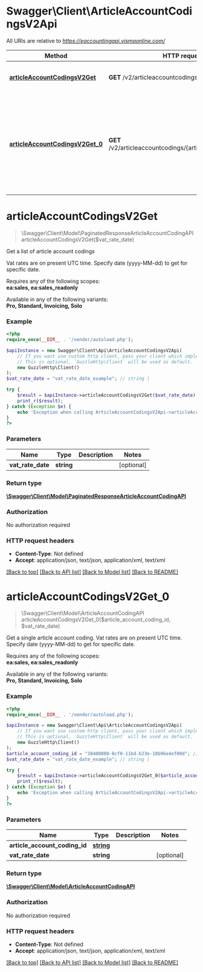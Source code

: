 # Swagger\Client\ArticleAccountCodingsV2Api

All URIs are relative to *https://eaccountingapi.vismaonline.com/*

Method | HTTP request | Description
------------- | ------------- | -------------
[**articleAccountCodingsV2Get**](ArticleAccountCodingsV2Api.md#articleaccountcodingsv2get) | **GET** /v2/articleaccountcodings | Get a list of article account codings
[**articleAccountCodingsV2Get_0**](ArticleAccountCodingsV2Api.md#articleaccountcodingsv2get_0) | **GET** /v2/articleaccountcodings/{articleAccountCodingId} | Get a single article account coding. Vat rates are on present UTC time. Specify date (yyyy-MM-dd) to get for specific date.

# **articleAccountCodingsV2Get**
> \Swagger\Client\Model\PaginatedResponseArticleAccountCodingAPI articleAccountCodingsV2Get($vat_rate_date)

Get a list of article account codings

Vat rates are on present UTC time. Specify date (yyyy-MM-dd) to get for specific date.<p>Requires any of the following scopes: <br><b>ea:sales, ea:sales_readonly</b></p><p>Available in any of the following variants: <br><b>Pro, Standard, Invoicing, Solo</b></p>

### Example
```php
<?php
require_once(__DIR__ . '/vendor/autoload.php');

$apiInstance = new Swagger\Client\Api\ArticleAccountCodingsV2Api(
    // If you want use custom http client, pass your client which implements `GuzzleHttp\ClientInterface`.
    // This is optional, `GuzzleHttp\Client` will be used as default.
    new GuzzleHttp\Client()
);
$vat_rate_date = "vat_rate_date_example"; // string | 

try {
    $result = $apiInstance->articleAccountCodingsV2Get($vat_rate_date);
    print_r($result);
} catch (Exception $e) {
    echo 'Exception when calling ArticleAccountCodingsV2Api->articleAccountCodingsV2Get: ', $e->getMessage(), PHP_EOL;
}
?>
```

### Parameters

Name | Type | Description  | Notes
------------- | ------------- | ------------- | -------------
 **vat_rate_date** | **string**|  | [optional]

### Return type

[**\Swagger\Client\Model\PaginatedResponseArticleAccountCodingAPI**](../Model/PaginatedResponseArticleAccountCodingAPI.md)

### Authorization

No authorization required

### HTTP request headers

 - **Content-Type**: Not defined
 - **Accept**: application/json, text/json, application/xml, text/xml

[[Back to top]](#) [[Back to API list]](../../README.md#documentation-for-api-endpoints) [[Back to Model list]](../../README.md#documentation-for-models) [[Back to README]](../../README.md)

# **articleAccountCodingsV2Get_0**
> \Swagger\Client\Model\ArticleAccountCodingAPI articleAccountCodingsV2Get_0($article_account_coding_id, $vat_rate_date)

Get a single article account coding. Vat rates are on present UTC time. Specify date (yyyy-MM-dd) to get for specific date.

<p>Requires any of the following scopes: <br><b>ea:sales, ea:sales_readonly</b></p><p>Available in any of the following variants: <br><b>Pro, Standard, Invoicing, Solo</b></p>

### Example
```php
<?php
require_once(__DIR__ . '/vendor/autoload.php');

$apiInstance = new Swagger\Client\Api\ArticleAccountCodingsV2Api(
    // If you want use custom http client, pass your client which implements `GuzzleHttp\ClientInterface`.
    // This is optional, `GuzzleHttp\Client` will be used as default.
    new GuzzleHttp\Client()
);
$article_account_coding_id = "38400000-8cf0-11bd-b23e-10b96e4ef00d"; // string | 
$vat_rate_date = "vat_rate_date_example"; // string | 

try {
    $result = $apiInstance->articleAccountCodingsV2Get_0($article_account_coding_id, $vat_rate_date);
    print_r($result);
} catch (Exception $e) {
    echo 'Exception when calling ArticleAccountCodingsV2Api->articleAccountCodingsV2Get_0: ', $e->getMessage(), PHP_EOL;
}
?>
```

### Parameters

Name | Type | Description  | Notes
------------- | ------------- | ------------- | -------------
 **article_account_coding_id** | [**string**](../Model/.md)|  |
 **vat_rate_date** | **string**|  | [optional]

### Return type

[**\Swagger\Client\Model\ArticleAccountCodingAPI**](../Model/ArticleAccountCodingAPI.md)

### Authorization

No authorization required

### HTTP request headers

 - **Content-Type**: Not defined
 - **Accept**: application/json, text/json, application/xml, text/xml

[[Back to top]](#) [[Back to API list]](../../README.md#documentation-for-api-endpoints) [[Back to Model list]](../../README.md#documentation-for-models) [[Back to README]](../../README.md)

